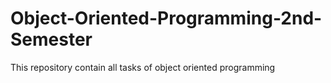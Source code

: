 # Object-Oriented-Programming-2nd-Semester
This repository contain all tasks of object oriented programming 
